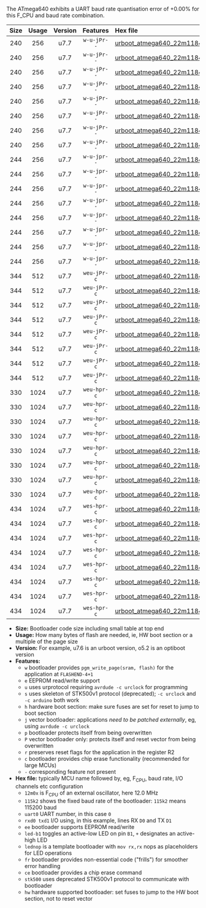 The ATmega640 exhibits a UART baud rate quantisation error of +0.00% for this F_CPU and baud rate combination.

|Size|Usage|Version|Features|Hex file|
|:-:|:-:|:-:|:-:|:--|
|240|256|u7.7|`w-u-jPr--`|[urboot_atmega640_22m1184x_+921k6_uart0_rxe0_txe1_led+b7.hex](https://raw.githubusercontent.com/stefanrueger/urboot.hex/main/mcus/atmega640/external_oscillator/fcpu_22m1184x/br_+921k6/urboot_atmega640_22m1184x_+921k6_uart0_rxe0_txe1_led+b7.hex)|
|240|256|u7.7|`w-u-jPr--`|[urboot_atmega640_22m1184x_+921k6_uart0_rxe0_txe1_lednop.hex](https://raw.githubusercontent.com/stefanrueger/urboot.hex/main/mcus/atmega640/external_oscillator/fcpu_22m1184x/br_+921k6/urboot_atmega640_22m1184x_+921k6_uart0_rxe0_txe1_lednop.hex)|
|240|256|u7.7|`w-u-jPr--`|[urboot_atmega640_22m1184x_+921k6_uart1_rxd2_txd3_led+b7.hex](https://raw.githubusercontent.com/stefanrueger/urboot.hex/main/mcus/atmega640/external_oscillator/fcpu_22m1184x/br_+921k6/urboot_atmega640_22m1184x_+921k6_uart1_rxd2_txd3_led+b7.hex)|
|240|256|u7.7|`w-u-jPr--`|[urboot_atmega640_22m1184x_+921k6_uart1_rxd2_txd3_lednop.hex](https://raw.githubusercontent.com/stefanrueger/urboot.hex/main/mcus/atmega640/external_oscillator/fcpu_22m1184x/br_+921k6/urboot_atmega640_22m1184x_+921k6_uart1_rxd2_txd3_lednop.hex)|
|240|256|u7.7|`w-u-jPr--`|[urboot_atmega640_22m1184x_+921k6_uart2_rxh0_txh1_led+b7.hex](https://raw.githubusercontent.com/stefanrueger/urboot.hex/main/mcus/atmega640/external_oscillator/fcpu_22m1184x/br_+921k6/urboot_atmega640_22m1184x_+921k6_uart2_rxh0_txh1_led+b7.hex)|
|240|256|u7.7|`w-u-jPr--`|[urboot_atmega640_22m1184x_+921k6_uart2_rxh0_txh1_lednop.hex](https://raw.githubusercontent.com/stefanrueger/urboot.hex/main/mcus/atmega640/external_oscillator/fcpu_22m1184x/br_+921k6/urboot_atmega640_22m1184x_+921k6_uart2_rxh0_txh1_lednop.hex)|
|240|256|u7.7|`w-u-jPr--`|[urboot_atmega640_22m1184x_+921k6_uart3_rxj0_txj1_led+b7.hex](https://raw.githubusercontent.com/stefanrueger/urboot.hex/main/mcus/atmega640/external_oscillator/fcpu_22m1184x/br_+921k6/urboot_atmega640_22m1184x_+921k6_uart3_rxj0_txj1_led+b7.hex)|
|240|256|u7.7|`w-u-jPr--`|[urboot_atmega640_22m1184x_+921k6_uart3_rxj0_txj1_lednop.hex](https://raw.githubusercontent.com/stefanrueger/urboot.hex/main/mcus/atmega640/external_oscillator/fcpu_22m1184x/br_+921k6/urboot_atmega640_22m1184x_+921k6_uart3_rxj0_txj1_lednop.hex)|
|244|256|u7.7|`w-u-jpr--`|[urboot_atmega640_22m1184x_+921k6_uart0_rxe0_txe1_led+b7_fr.hex](https://raw.githubusercontent.com/stefanrueger/urboot.hex/main/mcus/atmega640/external_oscillator/fcpu_22m1184x/br_+921k6/urboot_atmega640_22m1184x_+921k6_uart0_rxe0_txe1_led+b7_fr.hex)|
|244|256|u7.7|`w-u-jpr--`|[urboot_atmega640_22m1184x_+921k6_uart0_rxe0_txe1_lednop_fr.hex](https://raw.githubusercontent.com/stefanrueger/urboot.hex/main/mcus/atmega640/external_oscillator/fcpu_22m1184x/br_+921k6/urboot_atmega640_22m1184x_+921k6_uart0_rxe0_txe1_lednop_fr.hex)|
|244|256|u7.7|`w-u-jpr--`|[urboot_atmega640_22m1184x_+921k6_uart1_rxd2_txd3_led+b7_fr.hex](https://raw.githubusercontent.com/stefanrueger/urboot.hex/main/mcus/atmega640/external_oscillator/fcpu_22m1184x/br_+921k6/urboot_atmega640_22m1184x_+921k6_uart1_rxd2_txd3_led+b7_fr.hex)|
|244|256|u7.7|`w-u-jpr--`|[urboot_atmega640_22m1184x_+921k6_uart1_rxd2_txd3_lednop_fr.hex](https://raw.githubusercontent.com/stefanrueger/urboot.hex/main/mcus/atmega640/external_oscillator/fcpu_22m1184x/br_+921k6/urboot_atmega640_22m1184x_+921k6_uart1_rxd2_txd3_lednop_fr.hex)|
|244|256|u7.7|`w-u-jpr--`|[urboot_atmega640_22m1184x_+921k6_uart2_rxh0_txh1_led+b7_fr.hex](https://raw.githubusercontent.com/stefanrueger/urboot.hex/main/mcus/atmega640/external_oscillator/fcpu_22m1184x/br_+921k6/urboot_atmega640_22m1184x_+921k6_uart2_rxh0_txh1_led+b7_fr.hex)|
|244|256|u7.7|`w-u-jpr--`|[urboot_atmega640_22m1184x_+921k6_uart2_rxh0_txh1_lednop_fr.hex](https://raw.githubusercontent.com/stefanrueger/urboot.hex/main/mcus/atmega640/external_oscillator/fcpu_22m1184x/br_+921k6/urboot_atmega640_22m1184x_+921k6_uart2_rxh0_txh1_lednop_fr.hex)|
|244|256|u7.7|`w-u-jpr--`|[urboot_atmega640_22m1184x_+921k6_uart3_rxj0_txj1_led+b7_fr.hex](https://raw.githubusercontent.com/stefanrueger/urboot.hex/main/mcus/atmega640/external_oscillator/fcpu_22m1184x/br_+921k6/urboot_atmega640_22m1184x_+921k6_uart3_rxj0_txj1_led+b7_fr.hex)|
|244|256|u7.7|`w-u-jpr--`|[urboot_atmega640_22m1184x_+921k6_uart3_rxj0_txj1_lednop_fr.hex](https://raw.githubusercontent.com/stefanrueger/urboot.hex/main/mcus/atmega640/external_oscillator/fcpu_22m1184x/br_+921k6/urboot_atmega640_22m1184x_+921k6_uart3_rxj0_txj1_lednop_fr.hex)|
|344|512|u7.7|`weu-jPr-c`|[urboot_atmega640_22m1184x_+921k6_uart0_rxe0_txe1_ee_led+b7_fr_ce.hex](https://raw.githubusercontent.com/stefanrueger/urboot.hex/main/mcus/atmega640/external_oscillator/fcpu_22m1184x/br_+921k6/urboot_atmega640_22m1184x_+921k6_uart0_rxe0_txe1_ee_led+b7_fr_ce.hex)|
|344|512|u7.7|`weu-jPr-c`|[urboot_atmega640_22m1184x_+921k6_uart0_rxe0_txe1_ee_lednop_fr_ce.hex](https://raw.githubusercontent.com/stefanrueger/urboot.hex/main/mcus/atmega640/external_oscillator/fcpu_22m1184x/br_+921k6/urboot_atmega640_22m1184x_+921k6_uart0_rxe0_txe1_ee_lednop_fr_ce.hex)|
|344|512|u7.7|`weu-jPr-c`|[urboot_atmega640_22m1184x_+921k6_uart1_rxd2_txd3_ee_led+b7_fr_ce.hex](https://raw.githubusercontent.com/stefanrueger/urboot.hex/main/mcus/atmega640/external_oscillator/fcpu_22m1184x/br_+921k6/urboot_atmega640_22m1184x_+921k6_uart1_rxd2_txd3_ee_led+b7_fr_ce.hex)|
|344|512|u7.7|`weu-jPr-c`|[urboot_atmega640_22m1184x_+921k6_uart1_rxd2_txd3_ee_lednop_fr_ce.hex](https://raw.githubusercontent.com/stefanrueger/urboot.hex/main/mcus/atmega640/external_oscillator/fcpu_22m1184x/br_+921k6/urboot_atmega640_22m1184x_+921k6_uart1_rxd2_txd3_ee_lednop_fr_ce.hex)|
|344|512|u7.7|`weu-jPr-c`|[urboot_atmega640_22m1184x_+921k6_uart2_rxh0_txh1_ee_led+b7_fr_ce.hex](https://raw.githubusercontent.com/stefanrueger/urboot.hex/main/mcus/atmega640/external_oscillator/fcpu_22m1184x/br_+921k6/urboot_atmega640_22m1184x_+921k6_uart2_rxh0_txh1_ee_led+b7_fr_ce.hex)|
|344|512|u7.7|`weu-jPr-c`|[urboot_atmega640_22m1184x_+921k6_uart2_rxh0_txh1_ee_lednop_fr_ce.hex](https://raw.githubusercontent.com/stefanrueger/urboot.hex/main/mcus/atmega640/external_oscillator/fcpu_22m1184x/br_+921k6/urboot_atmega640_22m1184x_+921k6_uart2_rxh0_txh1_ee_lednop_fr_ce.hex)|
|344|512|u7.7|`weu-jPr-c`|[urboot_atmega640_22m1184x_+921k6_uart3_rxj0_txj1_ee_led+b7_fr_ce.hex](https://raw.githubusercontent.com/stefanrueger/urboot.hex/main/mcus/atmega640/external_oscillator/fcpu_22m1184x/br_+921k6/urboot_atmega640_22m1184x_+921k6_uart3_rxj0_txj1_ee_led+b7_fr_ce.hex)|
|344|512|u7.7|`weu-jPr-c`|[urboot_atmega640_22m1184x_+921k6_uart3_rxj0_txj1_ee_lednop_fr_ce.hex](https://raw.githubusercontent.com/stefanrueger/urboot.hex/main/mcus/atmega640/external_oscillator/fcpu_22m1184x/br_+921k6/urboot_atmega640_22m1184x_+921k6_uart3_rxj0_txj1_ee_lednop_fr_ce.hex)|
|330|1024|u7.7|`weu-hpr-c`|[urboot_atmega640_22m1184x_+921k6_uart0_rxe0_txe1_ee_led+b7_fr_ce_hw.hex](https://raw.githubusercontent.com/stefanrueger/urboot.hex/main/mcus/atmega640/external_oscillator/fcpu_22m1184x/br_+921k6/urboot_atmega640_22m1184x_+921k6_uart0_rxe0_txe1_ee_led+b7_fr_ce_hw.hex)|
|330|1024|u7.7|`weu-hpr-c`|[urboot_atmega640_22m1184x_+921k6_uart0_rxe0_txe1_ee_lednop_fr_ce_hw.hex](https://raw.githubusercontent.com/stefanrueger/urboot.hex/main/mcus/atmega640/external_oscillator/fcpu_22m1184x/br_+921k6/urboot_atmega640_22m1184x_+921k6_uart0_rxe0_txe1_ee_lednop_fr_ce_hw.hex)|
|330|1024|u7.7|`weu-hpr-c`|[urboot_atmega640_22m1184x_+921k6_uart1_rxd2_txd3_ee_led+b7_fr_ce_hw.hex](https://raw.githubusercontent.com/stefanrueger/urboot.hex/main/mcus/atmega640/external_oscillator/fcpu_22m1184x/br_+921k6/urboot_atmega640_22m1184x_+921k6_uart1_rxd2_txd3_ee_led+b7_fr_ce_hw.hex)|
|330|1024|u7.7|`weu-hpr-c`|[urboot_atmega640_22m1184x_+921k6_uart1_rxd2_txd3_ee_lednop_fr_ce_hw.hex](https://raw.githubusercontent.com/stefanrueger/urboot.hex/main/mcus/atmega640/external_oscillator/fcpu_22m1184x/br_+921k6/urboot_atmega640_22m1184x_+921k6_uart1_rxd2_txd3_ee_lednop_fr_ce_hw.hex)|
|330|1024|u7.7|`weu-hpr-c`|[urboot_atmega640_22m1184x_+921k6_uart2_rxh0_txh1_ee_led+b7_fr_ce_hw.hex](https://raw.githubusercontent.com/stefanrueger/urboot.hex/main/mcus/atmega640/external_oscillator/fcpu_22m1184x/br_+921k6/urboot_atmega640_22m1184x_+921k6_uart2_rxh0_txh1_ee_led+b7_fr_ce_hw.hex)|
|330|1024|u7.7|`weu-hpr-c`|[urboot_atmega640_22m1184x_+921k6_uart2_rxh0_txh1_ee_lednop_fr_ce_hw.hex](https://raw.githubusercontent.com/stefanrueger/urboot.hex/main/mcus/atmega640/external_oscillator/fcpu_22m1184x/br_+921k6/urboot_atmega640_22m1184x_+921k6_uart2_rxh0_txh1_ee_lednop_fr_ce_hw.hex)|
|330|1024|u7.7|`weu-hpr-c`|[urboot_atmega640_22m1184x_+921k6_uart3_rxj0_txj1_ee_led+b7_fr_ce_hw.hex](https://raw.githubusercontent.com/stefanrueger/urboot.hex/main/mcus/atmega640/external_oscillator/fcpu_22m1184x/br_+921k6/urboot_atmega640_22m1184x_+921k6_uart3_rxj0_txj1_ee_led+b7_fr_ce_hw.hex)|
|330|1024|u7.7|`weu-hpr-c`|[urboot_atmega640_22m1184x_+921k6_uart3_rxj0_txj1_ee_lednop_fr_ce_hw.hex](https://raw.githubusercontent.com/stefanrueger/urboot.hex/main/mcus/atmega640/external_oscillator/fcpu_22m1184x/br_+921k6/urboot_atmega640_22m1184x_+921k6_uart3_rxj0_txj1_ee_lednop_fr_ce_hw.hex)|
|434|1024|u7.7|`wes-hpr-c`|[urboot_atmega640_22m1184x_+921k6_uart0_rxe0_txe1_ee_led+b7_fr_ce_stk500_hw.hex](https://raw.githubusercontent.com/stefanrueger/urboot.hex/main/mcus/atmega640/external_oscillator/fcpu_22m1184x/br_+921k6/urboot_atmega640_22m1184x_+921k6_uart0_rxe0_txe1_ee_led+b7_fr_ce_stk500_hw.hex)|
|434|1024|u7.7|`wes-hpr-c`|[urboot_atmega640_22m1184x_+921k6_uart0_rxe0_txe1_ee_lednop_fr_ce_stk500_hw.hex](https://raw.githubusercontent.com/stefanrueger/urboot.hex/main/mcus/atmega640/external_oscillator/fcpu_22m1184x/br_+921k6/urboot_atmega640_22m1184x_+921k6_uart0_rxe0_txe1_ee_lednop_fr_ce_stk500_hw.hex)|
|434|1024|u7.7|`wes-hpr-c`|[urboot_atmega640_22m1184x_+921k6_uart1_rxd2_txd3_ee_led+b7_fr_ce_stk500_hw.hex](https://raw.githubusercontent.com/stefanrueger/urboot.hex/main/mcus/atmega640/external_oscillator/fcpu_22m1184x/br_+921k6/urboot_atmega640_22m1184x_+921k6_uart1_rxd2_txd3_ee_led+b7_fr_ce_stk500_hw.hex)|
|434|1024|u7.7|`wes-hpr-c`|[urboot_atmega640_22m1184x_+921k6_uart1_rxd2_txd3_ee_lednop_fr_ce_stk500_hw.hex](https://raw.githubusercontent.com/stefanrueger/urboot.hex/main/mcus/atmega640/external_oscillator/fcpu_22m1184x/br_+921k6/urboot_atmega640_22m1184x_+921k6_uart1_rxd2_txd3_ee_lednop_fr_ce_stk500_hw.hex)|
|434|1024|u7.7|`wes-hpr-c`|[urboot_atmega640_22m1184x_+921k6_uart2_rxh0_txh1_ee_led+b7_fr_ce_stk500_hw.hex](https://raw.githubusercontent.com/stefanrueger/urboot.hex/main/mcus/atmega640/external_oscillator/fcpu_22m1184x/br_+921k6/urboot_atmega640_22m1184x_+921k6_uart2_rxh0_txh1_ee_led+b7_fr_ce_stk500_hw.hex)|
|434|1024|u7.7|`wes-hpr-c`|[urboot_atmega640_22m1184x_+921k6_uart2_rxh0_txh1_ee_lednop_fr_ce_stk500_hw.hex](https://raw.githubusercontent.com/stefanrueger/urboot.hex/main/mcus/atmega640/external_oscillator/fcpu_22m1184x/br_+921k6/urboot_atmega640_22m1184x_+921k6_uart2_rxh0_txh1_ee_lednop_fr_ce_stk500_hw.hex)|
|434|1024|u7.7|`wes-hpr-c`|[urboot_atmega640_22m1184x_+921k6_uart3_rxj0_txj1_ee_led+b7_fr_ce_stk500_hw.hex](https://raw.githubusercontent.com/stefanrueger/urboot.hex/main/mcus/atmega640/external_oscillator/fcpu_22m1184x/br_+921k6/urboot_atmega640_22m1184x_+921k6_uart3_rxj0_txj1_ee_led+b7_fr_ce_stk500_hw.hex)|
|434|1024|u7.7|`wes-hpr-c`|[urboot_atmega640_22m1184x_+921k6_uart3_rxj0_txj1_ee_lednop_fr_ce_stk500_hw.hex](https://raw.githubusercontent.com/stefanrueger/urboot.hex/main/mcus/atmega640/external_oscillator/fcpu_22m1184x/br_+921k6/urboot_atmega640_22m1184x_+921k6_uart3_rxj0_txj1_ee_lednop_fr_ce_stk500_hw.hex)|

- **Size:** Bootloader code size including small table at top end
- **Usage:** How many bytes of flash are needed, ie, HW boot section or a multiple of the page size
- **Version:** For example, u7.6 is an urboot version, o5.2 is an optiboot version
- **Features:**
  + `w` bootloader provides `pgm_write_page(sram, flash)` for the application at `FLASHEND-4+1`
  + `e` EEPROM read/write support
  + `u` uses urprotocol requiring `avrdude -c urclock` for programming
  + `s` uses skeleton of STK500v1 protocol (deprecated); `-c urclock` and `-c arduino` both work
  + `h` hardware boot section: make sure fuses are set for reset to jump to boot section
  + `j` vector bootloader: applications *need to be patched externally*, eg, using `avrdude -c urclock`
  + `p` bootloader protects itself from being overwritten
  + `P` vector bootloader only: protects itself and reset vector from being overwritten
  + `r` preserves reset flags for the application in the register R2
  + `c` bootloader provides chip erase functionality (recommended for large MCUs)
  + `-` corresponding feature not present
- **Hex file:** typically MCU name followed by, eg, F<sub>CPU</sub>, baud rate, I/O channels etc configuration
  + `12m0x` is F<sub>CPU</sub> of an external oscillator, here 12.0 MHz
  + `115k2` shows the fixed baud rate of the bootloader: `115k2` means 115200 baud
  + `uart0` UART number, in this case `0`
  + `rxd0 txd1` I/O using, in this example, lines RX `D0` and TX `D1`
  + `ee` bootloader supports EEPROM read/write
  + `led-b1` toggles an active-low LED on pin `B1`, `+` designates an active-high LED
  + `lednop` is a template bootloader with `mov rx,rx` nops as placeholders for LED operations
  + `fr` bootloader provides non-essential code ("frills") for smoother error handling
  + `ce` bootloader provides a chip erase command
  + `stk500` uses deprecated STK500v1 protocol to communicate with bootloader
  + `hw` hardware supported bootloader: set fuses to jump to the HW boot section, not to reset vector
